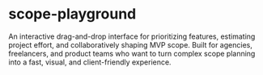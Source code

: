 # scope-playground
An interactive drag-and-drop interface for prioritizing features, estimating project effort, and collaboratively shaping MVP scope. Built for agencies, freelancers, and product teams who want to turn complex scope planning into a fast, visual, and client-friendly experience.
